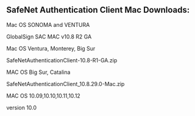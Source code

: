 <h2 style="margin-left:0px;"><strong>SafeNet Authentication Client Mac Downloads:</strong></h2>

Mac OS SONOMA and VENTURA

GlobalSign SAC MAC v10.8 R2 GA

 

Mac OS Ventura, Monterey, Big Sur

SafeNetAuthenticationClient-10.8-R1-GA.zip 
 

MAC OS Big Sur, Catalina

SafeNetAuthenticationClient_10.8.29.0-Mac.zip

MAC OS 10.09,10.10,10.11,10.12

version 10.0


